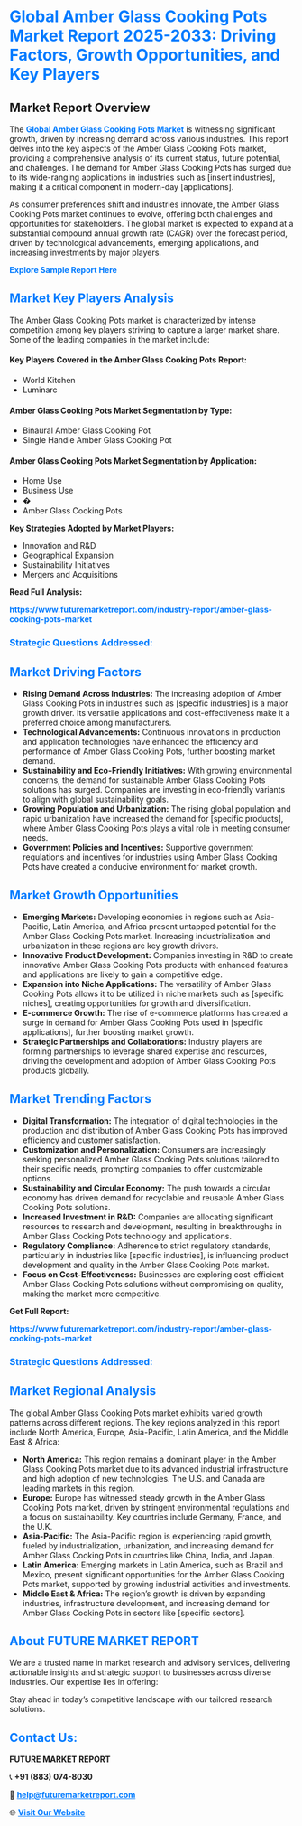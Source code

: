 <h1 style="color: #007BFF;">Global Amber Glass Cooking Pots Market Report 2025-2033: Driving Factors, Growth Opportunities, and Key Players</h1>

<section id="overview">
<h2>Market Report Overview</h2>
<p>The <a href="https://www.futuremarketreport.com/industry-report/amber-glass-cooking-pots-market" style="color: #007BFF; text-decoration: none;"><strong>Global Amber Glass Cooking Pots Market</strong></a> is witnessing significant growth, driven by increasing demand across various industries. This report delves into the key aspects of the Amber Glass Cooking Pots market, providing a comprehensive analysis of its current status, future potential, and challenges. The demand for Amber Glass Cooking Pots has surged due to its wide-ranging applications in industries such as [insert industries], making it a critical component in modern-day [applications].</p>
<p>As consumer preferences shift and industries innovate, the Amber Glass Cooking Pots market continues to evolve, offering both challenges and opportunities for stakeholders. The global market is expected to expand at a substantial compound annual growth rate (CAGR) over the forecast period, driven by technological advancements, emerging applications, and increasing investments by major players.</p>
</section>

<section id="overview">
<p><a href="https://www.futuremarketreport.com/request-sample/reportId=119162" style="color: #007BFF; text-decoration: none;"><strong>Explore Sample Report Here</strong></a></p>
</section>

<section id="key-players">
<h2 style="color: #007BFF;">Market Key Players Analysis</h2>
<p>The Amber Glass Cooking Pots market is characterized by intense competition among key players striving to capture a larger market share. Some of the leading companies in the market include:</p>
<h4>Key Players Covered in the Amber Glass Cooking Pots Report:</h4>
<ul><li>World Kitchen</li><li>Luminarc</li></ul>
<h4>Amber Glass Cooking Pots Market Segmentation by Type:</h4>
<ul><li>Binaural Amber Glass Cooking Pot</li><li>Single Handle Amber Glass Cooking Pot</li></ul>

<h4>Amber Glass Cooking Pots Market Segmentation by Application:</h4>
<ul><li>Home Use</li><li>Business Use</li><li>�</li><li>Amber Glass Cooking Pots</li></ul>
<p><strong>Key Strategies Adopted by Market Players:</strong></p>
<ul>
<li>Innovation and R&D</li>
<li>Geographical Expansion</li>
<li>Sustainability Initiatives</li>
<li>Mergers and Acquisitions</li>
</ul>
</section>

<section>
<p><strong>Read Full Analysis: </strong></p><a href="https://www.futuremarketreport.com/industry-report/amber-glass-cooking-pots-market" style="color: #007BFF; text-decoration: none;"><strong>https://www.futuremarketreport.com/industry-report/amber-glass-cooking-pots-market</strong></a>
<h3 style="color: #007BFF;">Strategic Questions Addressed:</h3>
</section>

<section id="driving-factors">
<h2 style="color: #007BFF;">Market Driving Factors</h2>
<ul>
<li><strong>Rising Demand Across Industries:</strong> The increasing adoption of Amber Glass Cooking Pots in industries such as [specific industries] is a major growth driver. Its versatile applications and cost-effectiveness make it a preferred choice among manufacturers.</li>
<li><strong>Technological Advancements:</strong> Continuous innovations in production and application technologies have enhanced the efficiency and performance of Amber Glass Cooking Pots, further boosting market demand.</li>
<li><strong>Sustainability and Eco-Friendly Initiatives:</strong> With growing environmental concerns, the demand for sustainable Amber Glass Cooking Pots solutions has surged. Companies are investing in eco-friendly variants to align with global sustainability goals.</li>
<li><strong>Growing Population and Urbanization:</strong> The rising global population and rapid urbanization have increased the demand for [specific products], where Amber Glass Cooking Pots plays a vital role in meeting consumer needs.</li>
<li><strong>Government Policies and Incentives:</strong> Supportive government regulations and incentives for industries using Amber Glass Cooking Pots have created a conducive environment for market growth.</li>
</ul>
</section>

<section id="growth-opportunities">
<h2 style="color: #007BFF;">Market Growth Opportunities</h2>
<ul>
<li><strong>Emerging Markets:</strong> Developing economies in regions such as Asia-Pacific, Latin America, and Africa present untapped potential for the Amber Glass Cooking Pots market. Increasing industrialization and urbanization in these regions are key growth drivers.</li>
<li><strong>Innovative Product Development:</strong> Companies investing in R&D to create innovative Amber Glass Cooking Pots products with enhanced features and applications are likely to gain a competitive edge.</li>
<li><strong>Expansion into Niche Applications:</strong> The versatility of Amber Glass Cooking Pots allows it to be utilized in niche markets such as [specific niches], creating opportunities for growth and diversification.</li>
<li><strong>E-commerce Growth:</strong> The rise of e-commerce platforms has created a surge in demand for Amber Glass Cooking Pots used in [specific applications], further boosting market growth.</li>
<li><strong>Strategic Partnerships and Collaborations:</strong> Industry players are forming partnerships to leverage shared expertise and resources, driving the development and adoption of Amber Glass Cooking Pots products globally.</li>
</ul>
</section>

<section id="trending-factors">
<h2 style="color: #007BFF;">Market Trending Factors</h2>
<ul>
<li><strong>Digital Transformation:</strong> The integration of digital technologies in the production and distribution of Amber Glass Cooking Pots has improved efficiency and customer satisfaction.</li>
<li><strong>Customization and Personalization:</strong> Consumers are increasingly seeking personalized Amber Glass Cooking Pots solutions tailored to their specific needs, prompting companies to offer customizable options.</li>
<li><strong>Sustainability and Circular Economy:</strong> The push towards a circular economy has driven demand for recyclable and reusable Amber Glass Cooking Pots solutions.</li>
<li><strong>Increased Investment in R&D:</strong> Companies are allocating significant resources to research and development, resulting in breakthroughs in Amber Glass Cooking Pots technology and applications.</li>
<li><strong>Regulatory Compliance:</strong> Adherence to strict regulatory standards, particularly in industries like [specific industries], is influencing product development and quality in the Amber Glass Cooking Pots market.</li>
<li><strong>Focus on Cost-Effectiveness:</strong> Businesses are exploring cost-efficient Amber Glass Cooking Pots solutions without compromising on quality, making the market more competitive.</li>
</ul>
</section>

<section>
<p><strong>Get Full Report: </strong></p><a href="https://www.futuremarketreport.com/industry-report/amber-glass-cooking-pots-market" style="color: #007BFF; text-decoration: none;"><strong>https://www.futuremarketreport.com/industry-report/amber-glass-cooking-pots-market</strong></a>
<h3 style="color: #007BFF;">Strategic Questions Addressed:</h3>
</section>


<section id="regional-analysis">
<h2 style="color: #007BFF;">Market Regional Analysis</h2>
<p>The global Amber Glass Cooking Pots market exhibits varied growth patterns across different regions. The key regions analyzed in this report include North America, Europe, Asia-Pacific, Latin America, and the Middle East & Africa:</p>
<ul>
<li><strong>North America:</strong> This region remains a dominant player in the Amber Glass Cooking Pots market due to its advanced industrial infrastructure and high adoption of new technologies. The U.S. and Canada are leading markets in this region.</li>
<li><strong>Europe:</strong> Europe has witnessed steady growth in the Amber Glass Cooking Pots market, driven by stringent environmental regulations and a focus on sustainability. Key countries include Germany, France, and the U.K.</li>
<li><strong>Asia-Pacific:</strong> The Asia-Pacific region is experiencing rapid growth, fueled by industrialization, urbanization, and increasing demand for Amber Glass Cooking Pots in countries like China, India, and Japan.</li>
<li><strong>Latin America:</strong> Emerging markets in Latin America, such as Brazil and Mexico, present significant opportunities for the Amber Glass Cooking Pots market, supported by growing industrial activities and investments.</li>
<li><strong>Middle East & Africa:</strong> The region’s growth is driven by expanding industries, infrastructure development, and increasing demand for Amber Glass Cooking Pots in sectors like [specific sectors].</li>
</ul>
</section>

<footer>
<h2 style="color: #007BFF;">About FUTURE MARKET REPORT</h2>
<p>We are a trusted name in market research and advisory services, delivering actionable insights and strategic support to businesses across diverse industries. Our expertise lies in offering:</p>

<p>Stay ahead in today’s competitive landscape with our tailored research solutions.</p>

<h2 style="color: #007BFF;">Contact Us:</h2>
<p><strong>FUTURE MARKET REPORT</strong></p>
<p>📞 <strong>+91 (883) 074-8030</strong></p>
<p>📧 <strong><a href="mailto:help@futuremarketreport.com" style="color: #007BFF;">help@futuremarketreport.com</a></strong></p>
<p>🌐 <strong><a href="https://www.futuremarketreport.com/" style="color: #007BFF;">Visit Our Website</a></strong></p>
</footer>